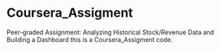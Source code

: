 # Coursera_Assigment
Peer-graded Assignment: Analyzing Historical Stock/Revenue Data and Building a Dashboard
this is a Coursera_Assigment code.
